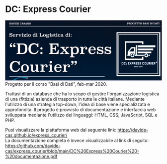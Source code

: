 # DC: Express Courier
![alt text](front1.png "DC: Express Courier")
Progetto per il corso "Basi di Dati", feb-mar 2020.

Trattasi di un database che ha lo scopo di gestire l'organizzazione logistica di una (fittizia) azienda di trasporto in tutte le città italiane. Mediante l'utilizzo di una strategia top-down, l'idea di base viene specializzata e approfondita. Il progetto è provvisto di documentazione e interfaccia web sviluppata mediante l'utilizzo dei linguaggi: HTML, CSS, JavaScript, SQL e PHP.

Puoi visualizzare la piattaforma web dal seguente link: https://davide-cas.github.io/express_courier/ <br>
La documentazione completa è invece visualizzabile al link di seguito: https://github.com/davide-cas/express_courier/blob/main/DC%20Express%20Courier%20-%20documentazione.pdf
